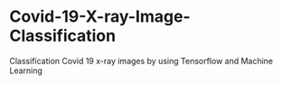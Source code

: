 # Covid-19-X-ray-Image-Classification
Classification Covid 19 x-ray images by using Tensorflow and Machine Learning
